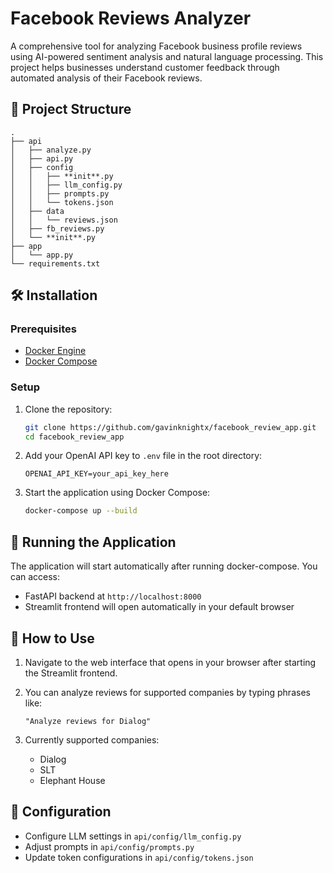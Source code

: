 # Facebook Reviews Analyzer
A comprehensive tool for analyzing Facebook business profile reviews using AI-powered sentiment analysis and natural language processing. This project helps businesses understand customer feedback through automated analysis of their Facebook reviews.

## 📁 Project Structure
```
.
├── api
│   ├── analyze.py
│   ├── api.py
│   ├── config
│   │   ├── **init**.py
│   │   ├── llm_config.py
│   │   ├── prompts.py
│   │   └── tokens.json
│   ├── data
│   │   └── reviews.json
│   ├── fb_reviews.py
│   └── **init**.py
├── app
│   └── app.py
└── requirements.txt
```

## 🛠️ Installation

### Prerequisites
- [Docker Engine](https://docs.docker.com/engine/install/)
- [Docker Compose](https://docs.docker.com/compose/install/)

### Setup
1. Clone the repository:
   ```bash
   git clone https://github.com/gavinknightx/facebook_review_app.git
   cd facebook_review_app
   ```

2. Add your OpenAI API key to `.env` file in the root directory:
   ```
   OPENAI_API_KEY=your_api_key_here
   ```

3. Start the application using Docker Compose:
   ```bash
   docker-compose up --build
   ```

## 🚦 Running the Application
The application will start automatically after running docker-compose. You can access:
- FastAPI backend at `http://localhost:8000`
- Streamlit frontend will open automatically in your default browser

## 📱 How to Use
1. Navigate to the web interface that opens in your browser after starting the Streamlit frontend.

2. You can analyze reviews for supported companies by typing phrases like:
   ```
   "Analyze reviews for Dialog"
   ```

3. Currently supported companies:
   - Dialog
   - SLT
   - Elephant House

## 🔧 Configuration
- Configure LLM settings in `api/config/llm_config.py`
- Adjust prompts in `api/config/prompts.py`
- Update token configurations in `api/config/tokens.json`
